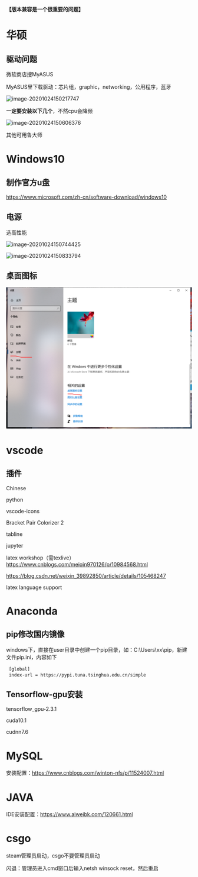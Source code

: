 **【版本兼容是一个很重要的问题】**

# 华硕

## 驱动问题

微软商店搜MyASUS

MyASUS里下载驱动：芯片组，graphic，networking，公用程序，蓝牙

![image-20201024150217747](E:\Programming\Github\md_note\NewSystem\myasus.png)

**一定要安装以下几个**，不然cpu会降频

![image-20201024150606376](E:\Programming\Github\md_note\NewSystem\myasus1.png)

其他可用鲁大师





# Windows10

## 制作官方u盘

https://www.microsoft.com/zh-cn/software-download/windows10

## 电源

选高性能

![image-20201024150744425](E:\Programming\Github\md_note\NewSystem\电源.png)

![image-20201024150833794](E:\Programming\Github\md_note\NewSystem\电源1.png)



## 桌面图标

![image-20201024151035944](NewSystem\桌面图标.png)







# vscode

## 插件

Chinese

python

vscode-icons

Bracket Pair Colorizer 2

tabline

jupyter

latex workshop（需texlive）https://www.cnblogs.com/meiqin970126/p/10984568.html

https://blog.csdn.net/weixin_39892850/article/details/105468247

latex language support



# Anaconda

## pip修改国内镜像

windows下，直接在user目录中创建一个pip目录，如：C:\Users\xx\pip，新建文件pip.ini，内容如下

```
 [global]
 index-url = https://pypi.tuna.tsinghua.edu.cn/simple
```

## Tensorflow-gpu安装

tensorflow_gpu-2.3.1

cuda10.1

cudnn7.6



# MySQL

安装配置：https://www.cnblogs.com/winton-nfs/p/11524007.html



# JAVA

IDE安装配置：https://www.aiweibk.com/120661.html



# csgo

steam管理员启动，csgo不要管理员启动

闪退：管理员进入cmd窗口后输入netsh winsock reset，然后重启

















